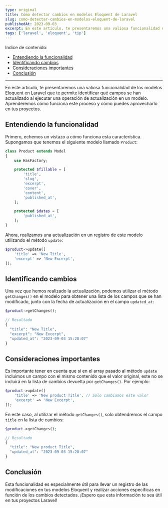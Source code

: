 ```yaml
---
type: original
title: Cómo detectar cambios en modelos Eloquent de Laravel
slug: como-detectar-cambios-en-modelos-eloquent-de-laravel
publishedAt: 2023-09-03
excerpt: En este artículo, te presentaremos una valiosa funcionalidad de los modelos Eloquent en Laravel que te permite identificar qué campos se han actualizado al ejecutar una operación de actualización en un modelo.
tags: ['laravel', 'eloquent', 'tip']
---
```

Indice de contenido:
- [Entendiendo la funcionalidad](#entendiendo-la-funcionalidad "Entendiendo la funcionalidad")
- [Identificando cambios](#identificando-cambios "Identificando cambios")
- [Consideraciones importantes](#consideraciones-importantes "Consideraciones importantes")
- [Conclusión](#conclusión "Conclusión")

---

En este artículo, te presentaremos una valiosa funcionalidad de los modelos Eloquent en Laravel que te permite identificar qué campos se han actualizado al ejecutar una operación de actualización en un modelo. Aprenderemos cómo funciona este proceso y cómo puedes aprovecharlo en tus proyectos.

## Entendiendo la funcionalidad
Primero, echemos un vistazo a cómo funciona esta característica. Supongamos que tenemos el siguiente modelo llamado `Product`:

```php
class Product extends Model
{
    use HasFactory;

    protected $fillable = [
        'title',
        'slug',
        'excerpt',
        'cover',
        'content',
        'published_at',
    ];

    protected $dates = [
        'published_at',
    ];
}
```

Ahora, realizamos una actualización en un registro de este modelo utilizando el método `update`:

```php
$product->update([
    'title' => 'New Title',
    'excerpt' => 'New Excerpt',
]);
```

## Identificando cambios
Una vez que hemos realizado la actualización, podemos utilizar el método `getChanges()` en el modelo para obtener una lista de los campos que se han modificado, junto con la fecha de actualización en el campo `updated_at`:

```php
$product->getChanges();

// Resultado
{
  "title": "New Title",
  "excerpt": "New Excerpt",
  "updated_at": "2023-09-03 15:28:07"
}
```

## Consideraciones importantes
Es importante tener en cuenta que si en el array pasado al método `update` incluimos un campo con el mismo contenido que el valor original, este no se incluirá en la lista de cambios devuelta por `getChanges()`. Por ejemplo:

```php
$product->update([
    'title' => 'New product Title', // Solo cambiamos este valor
    'excerpt' => 'New Excerpt',
]);
```

En este caso, al utilizar el método `getChanges()`, solo obtendremos el campo `title` en la lista de cambios:

```php
$product->getChanges();

// Resultado
{
  "title": "New product Title",
  "updated_at": "2023-09-03 15:28:07"
}
```

## Conclusión

Esta funcionalidad es especialmente útil para llevar un registro de las modificaciones en tus modelos Eloquent y realizar acciones específicas en función de los cambios detectados. ¡Espero que esta información te sea útil en tus proyectos Laravel!
